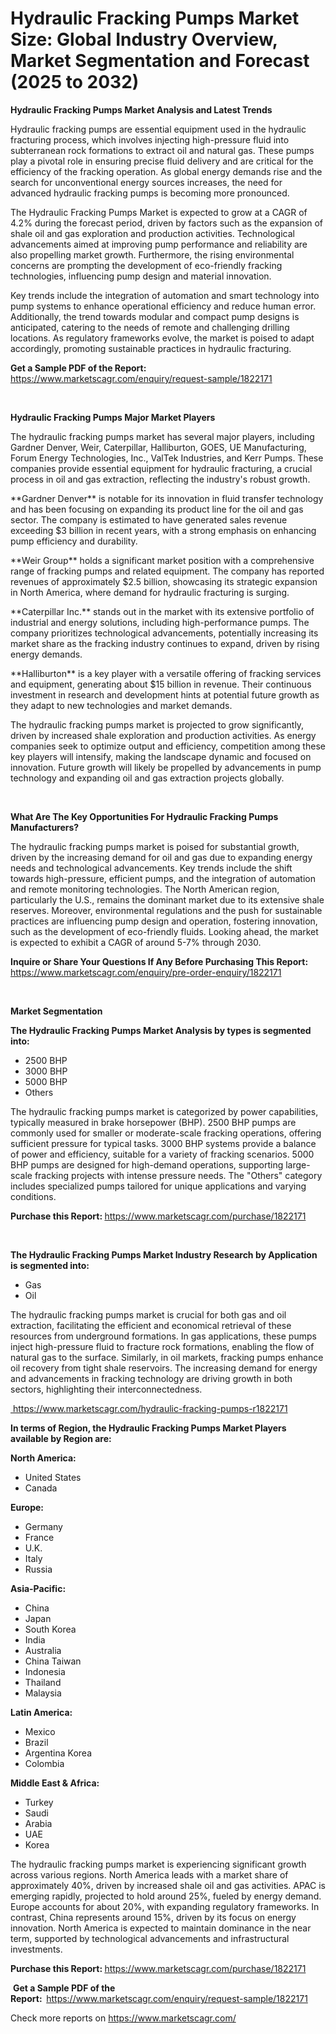 <p><h1>Hydraulic Fracking Pumps Market Size: Global Industry Overview, Market Segmentation and Forecast (2025 to 2032)</h1></p><p><strong>Hydraulic Fracking Pumps Market Analysis and Latest Trends</strong></p>
<p><p>Hydraulic fracking pumps are essential equipment used in the hydraulic fracturing process, which involves injecting high-pressure fluid into subterranean rock formations to extract oil and natural gas. These pumps play a pivotal role in ensuring precise fluid delivery and are critical for the efficiency of the fracking operation. As global energy demands rise and the search for unconventional energy sources increases, the need for advanced hydraulic fracking pumps is becoming more pronounced.</p><p>The Hydraulic Fracking Pumps Market is expected to grow at a CAGR of 4.2% during the forecast period, driven by factors such as the expansion of shale oil and gas exploration and production activities. Technological advancements aimed at improving pump performance and reliability are also propelling market growth. Furthermore, the rising environmental concerns are prompting the development of eco-friendly fracking technologies, influencing pump design and material innovation.</p><p>Key trends include the integration of automation and smart technology into pump systems to enhance operational efficiency and reduce human error. Additionally, the trend towards modular and compact pump designs is anticipated, catering to the needs of remote and challenging drilling locations. As regulatory frameworks evolve, the market is poised to adapt accordingly, promoting sustainable practices in hydraulic fracturing.</p></p>
<p><strong>Get a Sample PDF of the Report:&nbsp;</strong> <a href="https://www.marketscagr.com/enquiry/request-sample/1822171?utm_campaign=3127&utm_medium=2&utm_source=Github&utm_content=ia&utm_term=12042025&utm_id=hydraulic-fracking-pumps">https://www.marketscagr.com/enquiry/request-sample/1822171</a></p>
<p>&nbsp;</p>
<p><strong>Hydraulic Fracking Pumps Major Market Players</strong></p>
<p><p>The hydraulic fracking pumps market has several major players, including Gardner Denver, Weir, Caterpillar, Halliburton, GOES, UE Manufacturing, Forum Energy Technologies, Inc., ValTek Industries, and Kerr Pumps. These companies provide essential equipment for hydraulic fracturing, a crucial process in oil and gas extraction, reflecting the industry's robust growth.</p><p>**Gardner Denver** is notable for its innovation in fluid transfer technology and has been focusing on expanding its product line for the oil and gas sector. The company is estimated to have generated sales revenue exceeding $3 billion in recent years, with a strong emphasis on enhancing pump efficiency and durability.</p><p>**Weir Group** holds a significant market position with a comprehensive range of fracking pumps and related equipment. The company has reported revenues of approximately $2.5 billion, showcasing its strategic expansion in North America, where demand for hydraulic fracturing is surging.</p><p>**Caterpillar Inc.** stands out in the market with its extensive portfolio of industrial and energy solutions, including high-performance pumps. The company prioritizes technological advancements, potentially increasing its market share as the fracking industry continues to expand, driven by rising energy demands.</p><p>**Halliburton** is a key player with a versatile offering of fracking services and equipment, generating about $15 billion in revenue. Their continuous investment in research and development hints at potential future growth as they adapt to new technologies and market demands.</p><p>The hydraulic fracking pumps market is projected to grow significantly, driven by increased shale exploration and production activities. As energy companies seek to optimize output and efficiency, competition among these key players will intensify, making the landscape dynamic and focused on innovation. Future growth will likely be propelled by advancements in pump technology and expanding oil and gas extraction projects globally.</p></p>
<p>&nbsp;</p>
<p><strong>What Are The Key Opportunities For Hydraulic Fracking Pumps Manufacturers?</strong></p>
<p><p>The hydraulic fracking pumps market is poised for substantial growth, driven by the increasing demand for oil and gas due to expanding energy needs and technological advancements. Key trends include the shift towards high-pressure, efficient pumps, and the integration of automation and remote monitoring technologies. The North American region, particularly the U.S., remains the dominant market due to its extensive shale reserves. Moreover, environmental regulations and the push for sustainable practices are influencing pump design and operation, fostering innovation, such as the development of eco-friendly fluids. Looking ahead, the market is expected to exhibit a CAGR of around 5-7% through 2030.</p></p>
<p><strong>Inquire or Share Your Questions If Any Before Purchasing This Report:</strong> <a href="https://www.marketscagr.com/enquiry/pre-order-enquiry/1822171?utm_campaign=3127&utm_medium=2&utm_source=Github&utm_content=ia&utm_term=12042025&utm_id=hydraulic-fracking-pumps">https://www.marketscagr.com/enquiry/pre-order-enquiry/1822171</a></p>
<p>&nbsp;</p>
<p><strong>Market Segmentation</strong></p>
<p><strong>The Hydraulic Fracking Pumps Market Analysis by types is segmented into:</strong></p>
<p><ul><li>2500 BHP</li><li>3000 BHP</li><li>5000 BHP</li><li>Others</li></ul></p>
<p><p>The hydraulic fracking pumps market is categorized by power capabilities, typically measured in brake horsepower (BHP). 2500 BHP pumps are commonly used for smaller or moderate-scale fracking operations, offering sufficient pressure for typical tasks. 3000 BHP systems provide a balance of power and efficiency, suitable for a variety of fracking scenarios. 5000 BHP pumps are designed for high-demand operations, supporting large-scale fracking projects with intense pressure needs. The "Others" category includes specialized pumps tailored for unique applications and varying conditions.</p></p>
<p><strong>Purchase this Report:&nbsp;</strong><a href="https://www.marketscagr.com/purchase/1822171?utm_campaign=3127&utm_medium=2&utm_source=Github&utm_content=ia&utm_term=12042025&utm_id=hydraulic-fracking-pumps">https://www.marketscagr.com/purchase/1822171</a></p>
<p>&nbsp;</p>
<p><strong>The Hydraulic Fracking Pumps Market Industry Research by Application is segmented into:</strong></p>
<p><ul><li>Gas</li><li>Oil</li></ul></p>
<p><p>The hydraulic fracking pumps market is crucial for both gas and oil extraction, facilitating the efficient and economical retrieval of these resources from underground formations. In gas applications, these pumps inject high-pressure fluid to fracture rock formations, enabling the flow of natural gas to the surface. Similarly, in oil markets, fracking pumps enhance oil recovery from tight shale reservoirs. The increasing demand for energy and advancements in fracking technology are driving growth in both sectors, highlighting their interconnectedness.</p></p>
<p><a href="https://www.marketscagr.com/hydraulic-fracking-pumps-r1822171?utm_campaign=3127&utm_medium=2&utm_source=Github&utm_content=ia&utm_term=12042025&utm_id=hydraulic-fracking-pumps">&nbsp;https://www.marketscagr.com/hydraulic-fracking-pumps-r1822171</a></p>
<p><strong>In terms of Region, the Hydraulic Fracking Pumps Market Players available by Region are:</strong></p>
<p>
    <p> <strong> North America: </strong>
        <ul>
            <li>United States</li>
            <li>Canada</li>
        </ul>
        </p> 
    <p> <strong> Europe: </strong>
        <ul>
            <li>Germany</li>
            <li>France</li>
            <li>U.K.</li>
            <li>Italy</li>
            <li>Russia</li>
        </ul>
        </p> 
    <p> <strong> Asia-Pacific: </strong>
        <ul>
            <li>China</li>
            <li>Japan</li>
            <li>South Korea</li>
            <li>India</li>
            <li>Australia</li>
            <li>China Taiwan</li>
            <li>Indonesia</li>
            <li>Thailand</li>
            <li>Malaysia</li>
        </ul>
        </p> 
    <p> <strong> Latin America: </strong>
        <ul>
            <li>Mexico</li>
            <li>Brazil</li>
            <li>Argentina Korea</li>
            <li>Colombia</li>
        </ul>
        </p> 
    <p> <strong> Middle East & Africa: </strong>
        <ul>
            <li>Turkey</li>
            <li>Saudi</li>
            <li>Arabia</li>
            <li>UAE</li>
            <li>Korea</li>
        </ul>
    </p>
    </p>
<p><p>The hydraulic fracking pumps market is experiencing significant growth across various regions. North America leads with a market share of approximately 40%, driven by increased shale oil and gas activities. APAC is emerging rapidly, projected to hold around 25%, fueled by energy demand. Europe accounts for about 20%, with expanding regulatory frameworks. In contrast, China represents around 15%, driven by its focus on energy innovation. North America is expected to maintain dominance in the near term, supported by technological advancements and infrastructural investments.</p></p>
<p><strong>Purchase this Report: </strong><a href="https://www.marketscagr.com/purchase/1822171?utm_campaign=3127&utm_medium=2&utm_source=Github&utm_content=ia&utm_term=12042025&utm_id=hydraulic-fracking-pumps">https://www.marketscagr.com/purchase/1822171</a></p>
<p>&nbsp;<strong>Get a Sample PDF of the Report:&nbsp;&nbsp;</strong><a href="https://www.marketscagr.com/enquiry/request-sample/1822171?utm_campaign=3127&utm_medium=2&utm_source=Github&utm_content=ia&utm_term=12042025&utm_id=hydraulic-fracking-pumps">https://www.marketscagr.com/enquiry/request-sample/1822171</a></p>
<p><strong></strong></p>
<p>Check more reports on <a href="https://www.marketscagr.com/?utm_campaign=3127&utm_medium=2&utm_source=Github&utm_content=ia&utm_term=12042025&utm_id=hydraulic-fracking-pumps">https://www.marketscagr.com/</a></p>